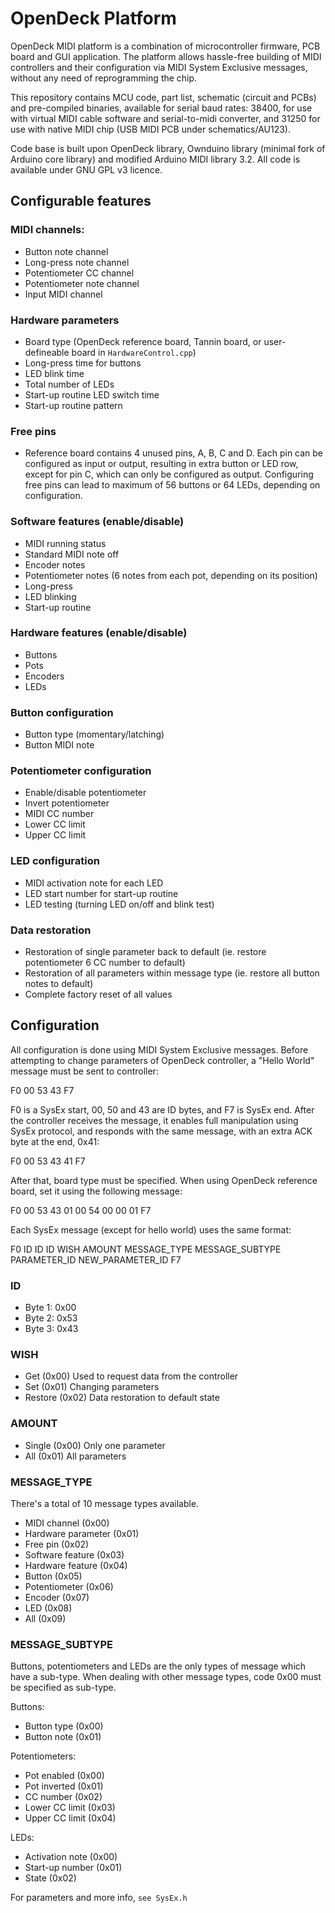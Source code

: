 # OpenDeck Platform

OpenDeck MIDI platform is a combination of microcontroller firmware, PCB board and GUI application.
The platform allows hassle-free building of MIDI controllers and their configuration via MIDI System Exclusive messages,
without any need of reprogramming the chip.

This repository contains MCU code, part list, schematic (circuit and PCBs) and pre-compiled binaries, available for serial
baud rates: 38400, for use with virtual MIDI cable software and serial-to-midi converter, and 31250 for use with native
MIDI chip (USB MIDI PCB under schematics/AU123).

Code base is built upon OpenDeck library, Ownduino library (minimal fork of Arduino core library)
and modified Arduino MIDI library 3.2. All code is available under GNU GPL v3 licence.


## Configurable features

### MIDI channels:
* Button note channel
* Long-press note channel
* Potentiometer CC channel
* Potentiometer note channel
* Input MIDI channel

### Hardware parameters
* Board type (OpenDeck reference board, Tannin board, or user-defineable board in `HardwareControl.cpp`)
* Long-press time for buttons
* LED blink time
* Total number of LEDs
* Start-up routine LED switch time
* Start-up routine pattern

### Free pins
* Reference board contains 4 unused pins, A, B, C and D. Each pin can be configured as input or output,
resulting in extra button or LED row, except for pin C, which can only be configured as output.
Configuring free pins can lead to maximum of 56 buttons or 64 LEDs, depending on configuration.

### Software features (enable/disable)
* MIDI running status
* Standard MIDI note off
* Encoder notes
* Potentiometer notes (6 notes from each pot, depending on its position)
* Long-press
* LED blinking
* Start-up routine

### Hardware features (enable/disable)
* Buttons
* Pots
* Encoders
* LEDs

### Button configuration
* Button type (momentary/latching)
* Button MIDI note

### Potentiometer configuration
* Enable/disable potentiometer
* Invert potentiometer
* MIDI CC number
* Lower CC limit
* Upper CC limit

### LED configuration
* MIDI activation note for each LED
* LED start number for start-up routine
* LED testing (turning LED on/off and blink test)

### Data restoration
* Restoration of single parameter back to default (ie. restore potentiometer 6 CC number to default)
* Restoration of all parameters within message type (ie. restore all button notes to default)
* Complete factory reset of all values

## Configuration

All configuration is done using MIDI System Exclusive messages.
Before attempting to change parameters of OpenDeck controller, a "Hello World" message must be sent to controller:

F0 00 53 43 F7

F0 is a SysEx start, 00, 50 and 43 are ID bytes, and F7 is SysEx end. After the controller receives the message, it
enables full manipulation using SysEx protocol, and responds with the same message, with an extra ACK byte at the end, 0x41:

F0 00 53 43 41 F7

After that, board type must be specified. When using OpenDeck reference board, set it using the following message:

F0 00 53 43 01 00 54 00 00 01 F7


Each SysEx message (except for hello world) uses the same format:

F0 ID ID ID WISH AMOUNT MESSAGE_TYPE MESSAGE_SUBTYPE PARAMETER_ID NEW_PARAMETER_ID F7

### ID
* Byte 1: 0x00
* Byte 2: 0x53
* Byte 3: 0x43

### WISH
* Get (0x00)
Used to request data from the controller
* Set (0x01)
Changing parameters
* Restore (0x02)
Data restoration to default state

### AMOUNT
* Single (0x00)
Only one parameter
* All (0x01)
All parameters

### MESSAGE_TYPE
There's a total of 10 message types available.

* MIDI channel (0x00)
* Hardware parameter (0x01)
* Free pin (0x02)
* Software feature (0x03)
* Hardware feature (0x04)
* Button (0x05)
* Potentiometer (0x06)
* Encoder (0x07)
* LED (0x08)
* All (0x09)

### MESSAGE_SUBTYPE

Buttons, potentiometers and LEDs are the only types of message which have a sub-type. When dealing
with other message types, code 0x00 must be specified as sub-type.

Buttons:
* Button type (0x00)
* Button note (0x01)

Potentiometers:
* Pot enabled (0x00)
* Pot inverted (0x01)
* CC number (0x02)
* Lower CC limit (0x03)
* Upper CC limit (0x04)

LEDs:
* Activation note (0x00)
* Start-up number (0x01)
* State (0x02)


For parameters and more info, `see SysEx.h`